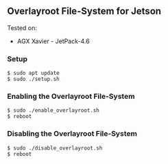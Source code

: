 ## Overlayroot File-System for Jetson
Tested on:
- AGX Xavier - JetPack-4.6


### Setup
```
$ sudo apt update
$ sudo ./setup.sh
```

### Enabling the Overlayroot File-System
```
$ sudo ./enable_overlayroot.sh
$ reboot
```

### Disabling the Overlayroot File-System
```
$ sudo ./disable_overlayroot.sh
$ reboot
```

